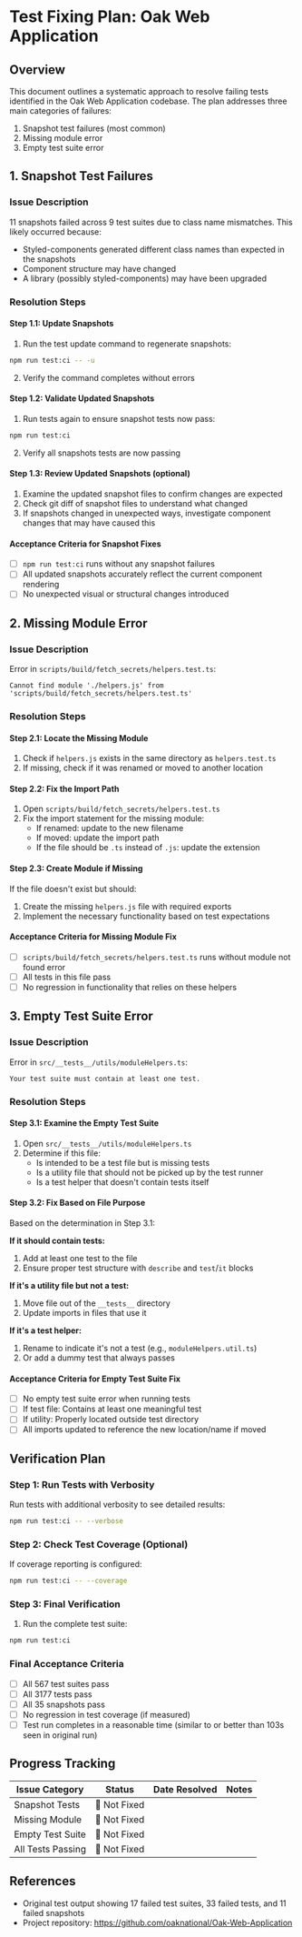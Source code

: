 # Test Fixing Plan: Oak Web Application

## Overview

This document outlines a systematic approach to resolve failing tests identified in the Oak Web Application codebase. The plan addresses three main categories of failures:

1. Snapshot test failures (most common)
2. Missing module error
3. Empty test suite error

## 1. Snapshot Test Failures

### Issue Description

11 snapshots failed across 9 test suites due to class name mismatches. This likely occurred because:

- Styled-components generated different class names than expected in the snapshots
- Component structure may have changed
- A library (possibly styled-components) may have been upgraded

### Resolution Steps

#### Step 1.1: Update Snapshots

1. Run the test update command to regenerate snapshots:

```bash
npm run test:ci -- -u
```

2. Verify the command completes without errors

#### Step 1.2: Validate Updated Snapshots

1. Run tests again to ensure snapshot tests now pass:

```bash
npm run test:ci
```

2. Verify all snapshots tests are now passing

#### Step 1.3: Review Updated Snapshots (optional)

1. Examine the updated snapshot files to confirm changes are expected
2. Check git diff of snapshot files to understand what changed
3. If snapshots changed in unexpected ways, investigate component changes that may have caused this

#### Acceptance Criteria for Snapshot Fixes

- [ ] `npm run test:ci` runs without any snapshot failures
- [ ] All updated snapshots accurately reflect the current component rendering
- [ ] No unexpected visual or structural changes introduced

## 2. Missing Module Error

### Issue Description

Error in `scripts/build/fetch_secrets/helpers.test.ts`:

```
Cannot find module './helpers.js' from 'scripts/build/fetch_secrets/helpers.test.ts'
```

### Resolution Steps

#### Step 2.1: Locate the Missing Module

1. Check if `helpers.js` exists in the same directory as `helpers.test.ts`
2. If missing, check if it was renamed or moved to another location

#### Step 2.2: Fix the Import Path

1. Open `scripts/build/fetch_secrets/helpers.test.ts`
2. Fix the import statement for the missing module:
   - If renamed: update to the new filename
   - If moved: update the import path
   - If the file should be `.ts` instead of `.js`: update the extension

#### Step 2.3: Create Module if Missing

If the file doesn't exist but should:

1. Create the missing `helpers.js` file with required exports
2. Implement the necessary functionality based on test expectations

#### Acceptance Criteria for Missing Module Fix

- [ ] `scripts/build/fetch_secrets/helpers.test.ts` runs without module not found error
- [ ] All tests in this file pass
- [ ] No regression in functionality that relies on these helpers

## 3. Empty Test Suite Error

### Issue Description

Error in `src/__tests__/utils/moduleHelpers.ts`:

```
Your test suite must contain at least one test.
```

### Resolution Steps

#### Step 3.1: Examine the Empty Test Suite

1. Open `src/__tests__/utils/moduleHelpers.ts`
2. Determine if this file:
   - Is intended to be a test file but is missing tests
   - Is a utility file that should not be picked up by the test runner
   - Is a test helper that doesn't contain tests itself

#### Step 3.2: Fix Based on File Purpose

Based on the determination in Step 3.1:

**If it should contain tests:**

1. Add at least one test to the file
2. Ensure proper test structure with `describe` and `test`/`it` blocks

**If it's a utility file but not a test:**

1. Move file out of the `__tests__` directory
2. Update imports in files that use it

**If it's a test helper:**

1. Rename to indicate it's not a test (e.g., `moduleHelpers.util.ts`)
2. Or add a dummy test that always passes

#### Acceptance Criteria for Empty Test Suite Fix

- [ ] No empty test suite error when running tests
- [ ] If test file: Contains at least one meaningful test
- [ ] If utility: Properly located outside test directory
- [ ] All imports updated to reference the new location/name if moved

## Verification Plan

### Step 1: Run Tests with Verbosity

Run tests with additional verbosity to see detailed results:

```bash
npm run test:ci -- --verbose
```

### Step 2: Check Test Coverage (Optional)

If coverage reporting is configured:

```bash
npm run test:ci -- --coverage
```

### Step 3: Final Verification

1. Run the complete test suite:

```bash
npm run test:ci
```

### Final Acceptance Criteria

- [ ] All 567 test suites pass
- [ ] All 3177 tests pass
- [ ] All 35 snapshots pass
- [ ] No regression in test coverage (if measured)
- [ ] Test run completes in a reasonable time (similar to or better than 103s seen in original run)

## Progress Tracking

| Issue Category    | Status       | Date Resolved | Notes |
| ----------------- | ------------ | ------------- | ----- |
| Snapshot Tests    | 🔴 Not Fixed |               |       |
| Missing Module    | 🔴 Not Fixed |               |       |
| Empty Test Suite  | 🔴 Not Fixed |               |       |
| All Tests Passing | 🔴 Not Fixed |               |       |

## References

- Original test output showing 17 failed test suites, 33 failed tests, and 11 failed snapshots
- Project repository: https://github.com/oaknational/Oak-Web-Application
